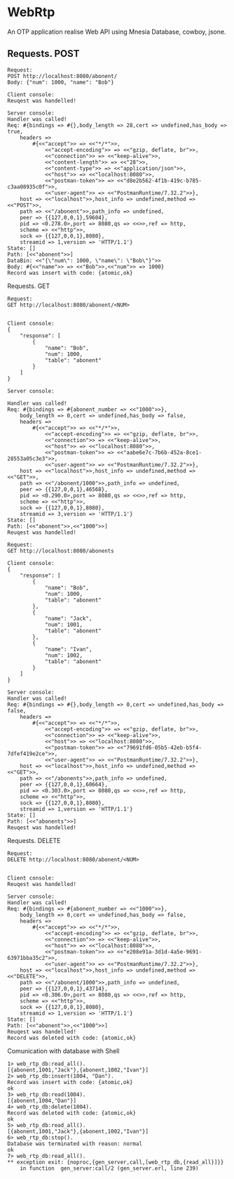 WebRtp
=====

An OTP application realise Web API using Mnesia Database, cowboy, jsone.



Requests. POST
-----
    Request:
    POST http://localhost:8080/abonent/ 
    Body: {"num": 1000, "name": "Bob"}

    Client console:
    Reuqest was handelled!

    Server console: 
    Handler was called!
    Req: #{bindings => #{},body_length => 28,cert => undefined,has_body => true,
        headers =>
            #{<<"accept">> => <<"*/*">>,
                <<"accept-encoding">> => <<"gzip, deflate, br">>,
                <<"connection">> => <<"keep-alive">>,
                <<"content-length">> => <<"28">>,
                <<"content-type">> => <<"application/json">>,
                <<"host">> => <<"localhost:8080">>,
                <<"postman-token">> => <<"d8e2b562-4f1b-419c-b785-c3aa08935c0f">>,
                <<"user-agent">> => <<"PostmanRuntime/7.32.2">>},
        host => <<"localhost">>,host_info => undefined,method => <<"POST">>,
        path => <<"/abonent">>,path_info => undefined,
        peer => {{127,0,0,1},59604},
        pid => <0.278.0>,port => 8080,qs => <<>>,ref => http,
        scheme => <<"http">>,
        sock => {{127,0,0,1},8080},
        streamid => 1,version => 'HTTP/1.1'}
    State: []
    Path: [<<"abonent">>]
    DataBin: <<"{\"num\": 1000, \"name\": \"Bob\"}">>
    Body: #{<<"name">> => <<"Bob">>,<<"num">> => 1000}
    Record was insert with code: {atomic,ok}



Requests. GET

    Request:
    GET http://localhost:8080/abonent/<NUM>


    Client console:
    {
        "response": [
            {
                "name": "Bob",
                "num": 1000,
                "table": "abonent"
            }
        ]
    }

    Server console: 

    Handler was called!
    Req: #{bindings => #{abonent_number => <<"1000">>},
        body_length => 0,cert => undefined,has_body => false,
        headers =>
            #{<<"accept">> => <<"*/*">>,
                <<"accept-encoding">> => <<"gzip, deflate, br">>,
                <<"connection">> => <<"keep-alive">>,
                <<"host">> => <<"localhost:8080">>,
                <<"postman-token">> => <<"aabe6e7c-7b6b-452a-8ce1-28553a05c3e3">>,
                <<"user-agent">> => <<"PostmanRuntime/7.32.2">>},
        host => <<"localhost">>,host_info => undefined,method => <<"GET">>,
        path => <<"/abonent/1000">>,path_info => undefined,
        peer => {{127,0,0,1},46568},
        pid => <0.290.0>,port => 8080,qs => <<>>,ref => http,
        scheme => <<"http">>,
        sock => {{127,0,0,1},8080},
        streamid => 3,version => 'HTTP/1.1'}
    State: []
    Path: [<<"abonent">>,<<"1000">>]
    Reuqest was handelled!

    Request:
    GET http://localhost:8080/abonents

    Client console:
    {
        "response": [
            {
                "name": "Bob",
                "num": 1000,
                "table": "abonent"
            },
            {
                "name": "Jack",
                "num": 1001,
                "table": "abonent"
            },
            {
                "name": "Ivan",
                "num": 1002,
                "table": "abonent"
            }
        ]
    }

    Server console: 
    Handler was called!
    Req: #{bindings => #{},body_length => 0,cert => undefined,has_body => false,
        headers =>
            #{<<"accept">> => <<"*/*">>,
                <<"accept-encoding">> => <<"gzip, deflate, br">>,
                <<"connection">> => <<"keep-alive">>,
                <<"host">> => <<"localhost:8080">>,
                <<"postman-token">> => <<"79691fd6-05b5-42eb-b5f4-7dfef419e2ce">>,
                <<"user-agent">> => <<"PostmanRuntime/7.32.2">>},
        host => <<"localhost">>,host_info => undefined,method => <<"GET">>,
        path => <<"/abonents">>,path_info => undefined,
        peer => {{127,0,0,1},60664},
        pid => <0.303.0>,port => 8080,qs => <<>>,ref => http,
        scheme => <<"http">>,
        sock => {{127,0,0,1},8080},
        streamid => 1,version => 'HTTP/1.1'}
    State: []
    Path: [<<"abonents">>]
    Reuqest was handelled!
    


Requests. DELETE

    Request:
    DELETE http://localhost:8080/abonent/<NUM>


    Client console:
    Reuqest was handelled!

    Server console: 
    Handler was called!
    Req: #{bindings => #{abonent_number => <<"1000">>},
        body_length => 0,cert => undefined,has_body => false,
        headers =>
            #{<<"accept">> => <<"*/*">>,
                <<"accept-encoding">> => <<"gzip, deflate, br">>,
                <<"connection">> => <<"keep-alive">>,
                <<"host">> => <<"localhost:8080">>,
                <<"postman-token">> => <<"e208e91a-3d1d-4a5e-9691-63971bba35c2">>,
                <<"user-agent">> => <<"PostmanRuntime/7.32.2">>},
        host => <<"localhost">>,host_info => undefined,method => <<"DELETE">>,
        path => <<"/abonent/1000">>,path_info => undefined,
        peer => {{127,0,0,1},43714},
        pid => <0.306.0>,port => 8080,qs => <<>>,ref => http,
        scheme => <<"http">>,
        sock => {{127,0,0,1},8080},
        streamid => 1,version => 'HTTP/1.1'}
    State: []
    Path: [<<"abonent">>,<<"1000">>]
    Reuqest was handelled!
    Record was deleted with code: {atomic,ok}

Comunication with database with Shell

    1> web_rtp_db:read_all().
    [{abonent,1001,"Jack"},{abonent,1002,"Ivan"}]
    2> web_rtp_db:insert(1004, "Dan").
    Record was insert with code: {atomic,ok}
    ok
    3> web_rtp_db:read(1004).
    [{abonent,1004,"Dan"}]
    4> web_rtp_db:delete(1004). 
    Record was deleted with code: {atomic,ok}
    ok
    5> web_rtp_db:read_all().
    [{abonent,1001,"Jack"},{abonent,1002,"Ivan"}]
    6> web_rtp_db:stop().      
    Database was terminated with reason: normal
    ok
    7> web_rtp_db:read_all().
    ** exception exit: {noproc,{gen_server,call,[web_rtp_db,{read_all}]}}
        in function  gen_server:call/2 (gen_server.erl, line 239)
